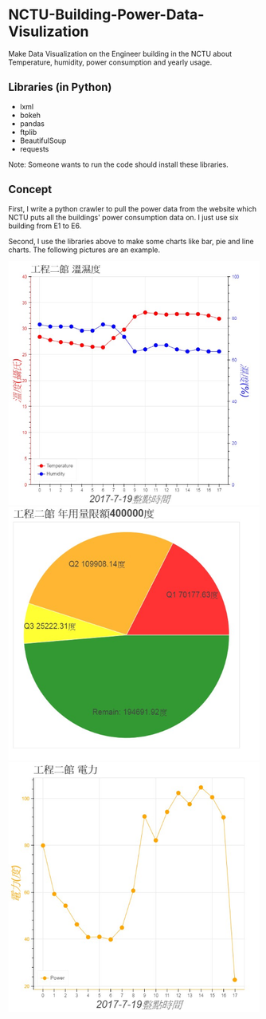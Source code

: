 # NCTU-Building-Power-Data-Visulization
Make Data Visualization on the Engineer building in the NCTU about Temperature, humidity, power consumption and yearly usage.

## Libraries (in Python)
* lxml
* bokeh
* pandas
* ftplib
* BeautifulSoup
* requests

Note: Someone wants to run the code should install these libraries.

## Concept
First, I write a python crawler to pull the power data from the website which NCTU puts all the buildings' power consumption data on. I just use six building from E1 to E6.

Second, I use the libraries above to make some charts like bar, pie and line charts. The following pictures are an example.

![image](https://github.com/henry19950709/NCTU-Building-Power-Data-Visulization/raw/master/image/img1.jpg) 
![image](https://github.com/henry19950709/NCTU-Building-Power-Data-Visulization/raw/master/image/img2.jpg) 
![image](https://github.com/henry19950709/NCTU-Building-Power-Data-Visulization/raw/master/image/img3.jpg) 


